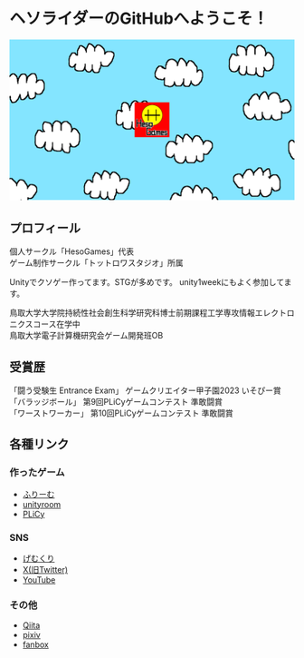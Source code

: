 # ヘソライダーのGitHubへようこそ！
![HesoGames](./img/HesoGames.png)

## プロフィール
個人サークル「HesoGames」代表<br>
ゲーム制作サークル「トットロワスタジオ」所属

Unityでクソゲー作ってます。STGが多めです。
unity1weekにもよく参加してます。

鳥取大学大学院持続性社会創生科学研究科博士前期課程工学専攻情報エレクトロニクスコース在学中<br>
鳥取大学電子計算機研究会ゲーム開発班OB
## 受賞歴
「闘う受験生 Entrance Exam」 ゲームクリエイター甲子園2023 いそぴー賞<br>
「バラッジボール」 第9回PLiCyゲームコンテスト 準敢闘賞<br>
「ワーストワーカー」 第10回PLiCyゲームコンテスト 準敢闘賞<br>
## 各種リンク
### 作ったゲーム
- [ふりーむ](https://www.freem.ne.jp/brand/12570)
- [unityroom](https://unityroom.com/users/hesoriderunity4649)
- [PLiCy](https://plicy.net/User/82754)
### SNS
- [げむくり](https://sns.freegame-contest.com/author/%E3%83%98%E3%82%BD%E3%83%A9%E3%82%A4%E3%83%80%E3%83%BC/)
- [X(旧Twitter)](https://x.com/HesoRider_4649)
- [YouTube](https://www.youtube.com/channel/UCKWjkKMuJ3xhTVMFFtIArcg)
### その他
- [Qiita](https://qiita.com/HESORIDER)
- [pixiv](https://www.pixiv.net/users/116179798)
- [fanbox](https://hesorider4649.fanbox.cc/)

